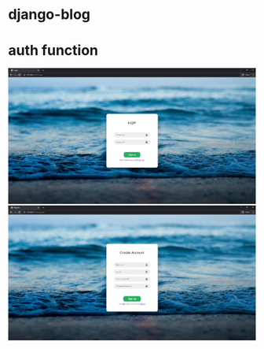 # django-blog
 
# auth function

!["Login"](https://raw.githubusercontent.com/trananhtuat/django-blog/main/Screenshot_1.png "Login")
!["Register"](https://raw.githubusercontent.com/trananhtuat/django-blog/main/Screenshot_2.png "Register")